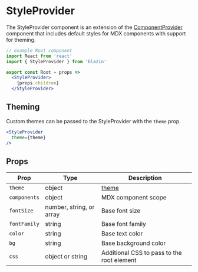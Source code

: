
# StyleProvider

The StyleProvider component is an extension of the [ComponentProvider](/ComponentProvider) component that includes default styles for MDX components
with support for theming.

```jsx
// example Root component
import React from 'react'
import { StyleProvider } from 'blazin'

export const Root = props =>
  <StyleProvider>
    {props.children}
  </StyleProvider>
```

## Theming

Custom themes can be passed to the StyleProvider with the `theme` prop.

```jsx
<StyleProvider
  theme={theme}
/>
```

## Props

Prop | Type | Description
---|---|---
`theme` | object | [theme](#theming)
`components` | object | MDX component scope
`fontSize` | number, string, or array | Base font size
`fontFamily` | string | Base font family
`color` | string | Base text color
`bg` | string | Base background color
`css` | object or string | Additional CSS to pass to the root element


